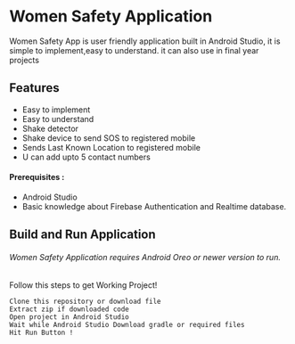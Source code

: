 # Women Safety Application

Women Safety App is user friendly application built in Android Studio,
it is simple to implement,easy to understand.
it can also use in final year projects 



## Features

- Easy to implement
- Easy to understand
- Shake detector
- Shake device to send SOS to registered mobile
- Sends Last Known Location to registered mobile
- U can add upto 5 contact numbers
  
#### Prerequisites :
- Android Studio
- Basic knowledge about Firebase Authentication and Realtime database.
## Build and Run Application

###### Women Safety Application requires Android Oreo or newer version to run.
Follow this steps to get Working Project!
```
Clone this repository or download file
Extract zip if downloaded code
Open project in Android Studio
Wait while Android Studio Download gradle or required files
Hit Run Button !

   
